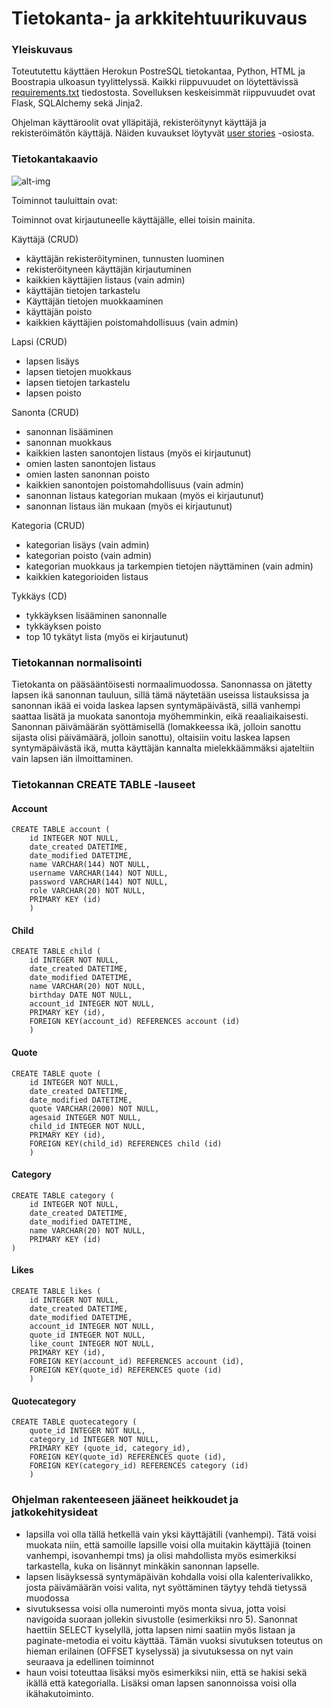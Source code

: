 # Tietokanta- ja arkkitehtuurikuvaus

### Yleiskuvaus

Toteututettu käyttäen Herokun PostreSQL tietokantaa, Python, HTML ja Boostrapia ulkoasun tyylittelyssä. Kaikki riippuvuudet on löytettävissä [requirements.txt](https://github.com/millalin/Kids-Say-the-Darndest-Things/blob/master/requirements.txt) tiedostosta. Sovelluksen keskeisimmät riippuvuudet ovat Flask, SQLAlchemy sekä Jinja2. 

Ohjelman käyttäroolit ovat ylläpitäjä, rekisteröitynyt käyttäjä ja rekisteröimätön käyttäjä. Näiden kuvaukset löytyvät [user stories](https://github.com/millalin/Kids-Say-the-Darndest-Things/blob/master/documentation/kayttotapaukset.md) -osiosta. 


### Tietokantakaavio

![alt-img](tietokantakaavio.png)


Toiminnot tauluittain ovat:

Toiminnot ovat kirjautuneelle käyttäjälle, ellei toisin mainita.

Käyttäjä (CRUD)

- käyttäjän rekisteröityminen, tunnusten luominen 
- rekisteröityneen käyttäjän kirjautuminen 
- kaikkien käyttäjien listaus (vain admin)
- käyttäjän tietojen tarkastelu 
- Käyttäjän tietojen muokkaaminen
- käyttäjän poisto 
- kaikkien käyttäjien poistomahdollisuus (vain admin)


Lapsi (CRUD) 

- lapsen lisäys
- lapsen tietojen muokkaus
- lapsen tietojen tarkastelu
- lapsen poisto

Sanonta (CRUD)

- sanonnan lisääminen 
- sanonnan muokkaus
- kaikkien lasten sanontojen listaus (myös ei kirjautunut)
- omien lasten sanontojen listaus
- omien lasten sanonnan poisto
- kaikkien sanontojen poistomahdollisuus (vain admin)
- sanonnan listaus kategorian mukaan (myös ei kirjautunut)
- sanonnan listaus iän mukaan (myös ei kirjautunut)

Kategoria (CRUD)

- kategorian lisäys (vain admin)
- kategorian poisto (vain admin)
- kategorian muokkaus ja tarkempien tietojen näyttäminen (vain admin)
- kaikkien kategorioiden listaus

Tykkäys (CD)

- tykkäyksen lisääminen sanonnalle
- tykkäyksen poisto
- top 10 tykätyt lista (myös ei kirjautunut)


### Tietokannan normalisointi

Tietokanta on pääsääntöisesti normaalimuodossa. Sanonnassa on jätetty lapsen ikä sanonnan tauluun, sillä tämä näytetään useissa listauksissa ja sanonnan ikää ei voida laskea lapsen syntymäpäivästä, sillä vanhempi saattaa lisätä ja muokata sanontoja myöhemminkin, eikä reaaliaikaisesti. Sanonnan päivämäärän syöttämisellä (lomakkeessa ikä, jolloin sanottu sijasta olisi päivämäärä, jolloin sanottu), oltaisiin voitu laskea lapsen syntymäpäivästä ikä, mutta käyttäjän kannalta mielekkäämmäksi ajateltiin vain lapsen iän ilmoittaminen. 

### Tietokannan CREATE TABLE -lauseet

#### Account

    CREATE TABLE account (
   	    id INTEGER NOT NULL, 
   	    date_created DATETIME, 
   	    date_modified DATETIME, 
   	    name VARCHAR(144) NOT NULL, 
   	    username VARCHAR(144) NOT NULL, 
   	    password VARCHAR(144) NOT NULL, 
   	    role VARCHAR(20) NOT NULL, 
   	    PRIMARY KEY (id)
  	    )

#### Child

    CREATE TABLE child (
        id INTEGER NOT NULL, 
        date_created DATETIME, 
        date_modified DATETIME, 
        name VARCHAR(20) NOT NULL, 
        birthday DATE NOT NULL, 
        account_id INTEGER NOT NULL,
        PRIMARY KEY (id), 
        FOREIGN KEY(account_id) REFERENCES account (id)
        )

#### Quote

    CREATE TABLE quote (
  	    id INTEGER NOT NULL, 
  	    date_created DATETIME, 
   	    date_modified DATETIME, 
  	    quote VARCHAR(2000) NOT NULL, 
  	    agesaid INTEGER NOT NULL, 
  	    child_id INTEGER NOT NULL, 
 	    PRIMARY KEY (id), 
  	    FOREIGN KEY(child_id) REFERENCES child (id)
	    )

#### Category

    CREATE TABLE category (
  	    id INTEGER NOT NULL, 
  	    date_created DATETIME, 
  	    date_modified DATETIME, 
  	    name VARCHAR(20) NOT NULL, 
  	    PRIMARY KEY (id)
	)

#### Likes

    CREATE TABLE likes (
  	    id INTEGER NOT NULL, 
   	    date_created DATETIME, 
   	    date_modified DATETIME, 
   	    account_id INTEGER NOT NULL, 
   	    quote_id INTEGER NOT NULL, 
   	    like_count INTEGER NOT NULL, 
   	    PRIMARY KEY (id), 
   	    FOREIGN KEY(account_id) REFERENCES account (id), 
   	    FOREIGN KEY(quote_id) REFERENCES quote (id)
	    )


#### Quotecategory 

    CREATE TABLE quotecategory (
  	    quote_id INTEGER NOT NULL, 
   	    category_id INTEGER NOT NULL, 
   	    PRIMARY KEY (quote_id, category_id), 
   	    FOREIGN KEY(quote_id) REFERENCES quote (id), 
   	    FOREIGN KEY(category_id) REFERENCES category (id)
	    )


### Ohjelman rakenteeseen jääneet heikkoudet ja jatkokehitysideat

- lapsilla voi olla tällä hetkellä vain yksi käyttäjätili (vanhempi). Tätä voisi muokata niin, että samoille lapsille voisi olla muitakin käyttäjiä (toinen vanhempi, isovanhempi tms) ja olisi mahdollista myös esimerkiksi tarkastella, kuka on lisännyt minkäkin sanonnan lapselle. 
- lapsen lisäyksessä syntymäpäivän kohdalla voisi olla kalenterivalikko, josta päivämäärän voisi valita, nyt syöttäminen täytyy tehdä tietyssä muodossa
- sivutuksessa voisi olla numerointi myös monta sivua, jotta voisi navigoida suoraan jollekin sivustolle (esimerkiksi nro 5). Sanonnat haettiin SELECT kyselyllä, jotta lapsen nimi saatiin myös listaan ja paginate-metodia ei voitu käyttää. Tämän vuoksi sivutuksen toteutus on hieman erilainen (OFFSET kyselyssä) ja sivutuksessa on nyt vain seuraava ja edellinen toiminnot
- haun voisi toteuttaa lisäksi myös esimerkiksi niin, että se hakisi sekä ikällä että kategorialla. Lisäksi oman lapsen sanonnoissa voisi olla ikähakutoiminto.
